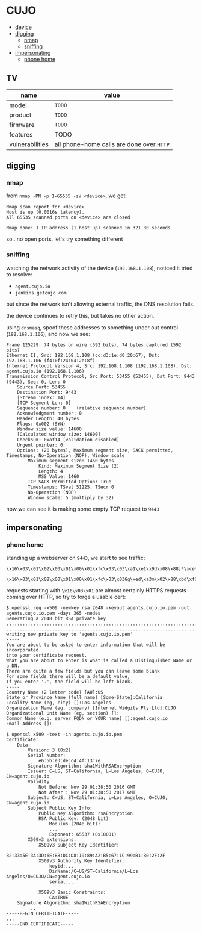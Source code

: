 # CUJO

- [device](#device)
- [digging](#digging)
  - [nmap](#nmap)
  - [sniffing](#sniffing)
- [impersonating](#impersonating)
  - [phone home](#phone-home)

## TV
name            | value
----------------|-----
model           | `TODO`
product         | `TODO`
firmware        | `TODO`
features        | TODO 
vulnerabilities | all phone-home calls are done over `HTTP`

## digging

### nmap

from `nmap -PN -p 1-65535 -sV <device>`, we get:

```
Nmap scan report for <device>
Host is up (0.0016s latency).
All 65535 scanned ports on <device> are closed

Nmap done: 1 IP address (1 host up) scanned in 321.80 seconds
```

so.. no open ports. let's try something different

### sniffing

watching the network activity of the device (`192.168.1.108`), noticed it tried to resolve:

  * `agent.cujo.io`
  * `jenkins.getcujo.com`
  
but since the network isn't allowing external traffic, the DNS resolution fails. 

the device continues to retry this, but takes no other action.

using `dnsmasq`, spoof these addresses to something under out control (`192.168.1.106`), and now we see:

```
Frame 125229: 74 bytes on wire (592 bits), 74 bytes captured (592 bits)
Ethernet II, Src: 192.168.1.108 (cc:d3:1e:d0:20:67), Dst: 192.168.1.106 (f4:0f:24:04:2e:8f)
Internet Protocol Version 4, Src: 192.168.1.108 (192.168.1.108), Dst: agent.cujo.io (192.168.1.106)
Transmission Control Protocol, Src Port: 53455 (53455), Dst Port: 9443 (9443), Seq: 0, Len: 0
    Source Port: 53455
    Destination Port: 9443
    [Stream index: 14]
    [TCP Segment Len: 0]
    Sequence number: 0    (relative sequence number)
    Acknowledgment number: 0
    Header Length: 40 bytes
    Flags: 0x002 (SYN)
    Window size value: 14600
    [Calculated window size: 14600]
    Checksum: 0xaf14 [validation disabled]
    Urgent pointer: 0
    Options: (20 bytes), Maximum segment size, SACK permitted, Timestamps, No-Operation (NOP), Window scale
        Maximum segment size: 1460 bytes
            Kind: Maximum Segment Size (2)
            Length: 4
            MSS Value: 1460
        TCP SACK Permitted Option: True
        Timestamps: TSval 51225, TSecr 0
        No-Operation (NOP)
        Window scale: 5 (multiply by 32)

```

now we can see it is making some empty TCP request to `9443`

## impersonating

### phone home

standing up a webserver on `9443`, we start to see traffic:

```
\x16\x03\x01\x02\x00\x01\x00\x01\xfc\x03\x03\xa1\xe1\x9d\x08\x88]*\xce\xe7G
```

```
\x16\x03\x01\x02\x00\x01\x00\x01\xfc\x03\x03Gg\xed\xa3m\x02\x88\xbd\xf0\xd1\x1eS\xf0\xfbc\xfb\x80K\x8dD\xed\xfb\x9b\x8c\xa0\xb2\xc6C\xc8\x15\x86\xbb\x00\x00\xa0\xc00\xc0,\xc0(\xc0$\xc0\x14\xc0
```

requests starting with `\x16\x03\x01` are almost certainly HTTPS requests coming over HTTP, so try to forge a usable cert:

```
$ openssl req -x509 -newkey rsa:2048 -keyout agents.cujo.io.pem -out agents.cujo.io.pem -days 365 -nodes
Generating a 2048 bit RSA private key
........................................................................................+++
..........................................................................................................+++
writing new private key to 'agents.cujo.io.pem'
-----
You are about to be asked to enter information that will be incorporated
into your certificate request.
What you are about to enter is what is called a Distinguished Name or a DN.
There are quite a few fields but you can leave some blank
For some fields there will be a default value,
If you enter '.', the field will be left blank.
-----
Country Name (2 letter code) [AU]:US
State or Province Name (full name) [Some-State]:California
Locality Name (eg, city) []:Los Angeles
Organization Name (eg, company) [Internet Widgits Pty Ltd]:CUJO
Organizational Unit Name (eg, section) []:
Common Name (e.g. server FQDN or YOUR name) []:agent.cujo.io
Email Address []:

$ openssl x509 -text -in agents.cujo.io.pem
Certificate:
    Data:
        Version: 3 (0x2)
        Serial Number:
            e6:5b:e3:de:c4:4f:13:7e
        Signature Algorithm: sha1WithRSAEncryption
        Issuer: C=US, ST=California, L=Los Angeles, O=CUJO, CN=agent.cujo.io
        Validity
            Not Before: Nov 29 01:38:50 2016 GMT
            Not After : Nov 29 01:38:50 2017 GMT
        Subject: C=US, ST=California, L=Los Angeles, O=CUJO, CN=agent.cujo.io
        Subject Public Key Info:
            Public Key Algorithm: rsaEncryption
            RSA Public Key: (2048 bit)
                Modulus (2048 bit):
                ...
                Exponent: 65537 (0x10001)
        X509v3 extensions:
            X509v3 Subject Key Identifier:
                B2:33:5E:3A:3D:6E:B8:DC:D8:19:89:A2:B5:67:1C:99:B1:B0:2F:2F
            X509v3 Authority Key Identifier:
                keyid:...
                DirName:/C=US/ST=California/L=Los Angeles/O=CUJO/CN=agent.cujo.io
                serial:...

            X509v3 Basic Constraints:
                CA:TRUE
    Signature Algorithm: sha1WithRSAEncryption
        ...
-----BEGIN CERTIFICATE-----
...
-----END CERTIFICATE-----
```

